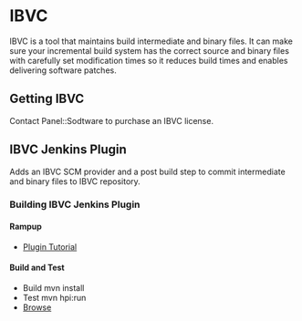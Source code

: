 # IBVC

IBVC is a tool that maintains build intermediate and binary files.
It can make sure your incremental build system has the correct source and binary files with carefully set modification times so it reduces build times and enables delivering software patches.

## Getting IBVC

Contact Panel::Sodtware to purchase an IBVC license.

## IBVC Jenkins Plugin

Adds an IBVC SCM provider and a post build step to commit intermediate and binary files to IBVC repository.

### Building IBVC Jenkins Plugin

#### Rampup

  - [Plugin Tutorial](https://wiki.jenkins-ci.org/display/JENKINS/Plugin+tutorial)
  
#### Build and Test
  
  - Build
      mvn install
  - Test
      mvn hpi:run
  - [Browse](http://localhost:8080/jenkins)
  

